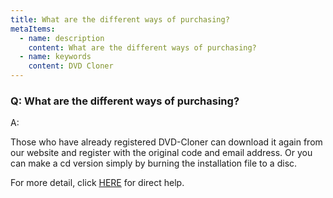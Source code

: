 ```yaml
---
title: What are the different ways of purchasing?
metaItems:
  - name: description
    content: What are the different ways of purchasing?
  - name: keywords
    content: DVD Cloner
---
```


### Q: What are the different ways of purchasing?

A:

Those who have already registered DVD-Cloner can download it again from our website and register with the original code and email address. Or you can make a cd version simply by burning the installation file to a disc.

For more detail, click [HERE](https://www.dvd-cloner.com/contact.html) for direct help. 